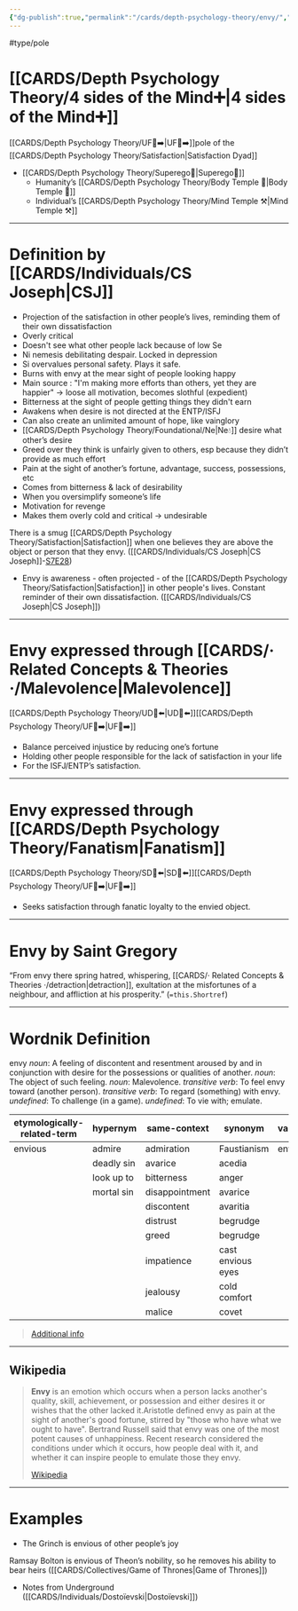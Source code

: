 ```yaml
---
{"dg-publish":true,"permalink":"/cards/depth-psychology-theory/envy/","created":"2023-01-17T21:29:50.558+01:00","updated":"2023-05-08T22:06:52.587+02:00"}
---
```


#type/pole 

# [[CARDS/Depth Psychology Theory/4 sides of the Mind➕\|4 sides of the Mind➕]] 
[[CARDS/Depth Psychology Theory/UF👤➡️\|UF👤➡️]]pole of the [[CARDS/Depth Psychology Theory/Satisfaction\|Satisfaction Dyad]] 
- [[CARDS/Depth Psychology Theory/Superego👹\|Superego👹]] 
	- Humanity’s [[CARDS/Depth Psychology Theory/Body Temple 🌳\|Body Temple 🌳]] 
	- Individual’s [[CARDS/Depth Psychology Theory/Mind Temple ⚒️\|Mind Temple ⚒️]] 
---
# Definition by [[CARDS/Individuals/CS Joseph\|CSJ]] 
- Projection of the satisfaction in other people’s lives, reminding them of their own dissatisfaction 
- Overly critical 
- Doesn't see what other people lack because of low Se 
- Ni nemesis debilitating despair. Locked in depression 
- Si overvalues personal safety. Plays it safe. 
- Burns with envy at the mear sight of people looking happy 
- Main source : "I'm making more efforts than others, yet they are happier" → loose all motivation, becomes slothful (expedient) 
- Bitterness at the sight of people getting things they didn't earn 
- Awakens when desire is not directed at the ENTP/ISFJ 
- Can also create an unlimited amount of hope, like vainglory
- [[CARDS/Depth Psychology Theory/Foundational/Ne\|Ne💧]] desire what other’s desire 
- Greed over they think is unfairly given to others, esp because they didn’t provide as much effort 
- Pain at the sight of another’s fortune, advantage, success, possessions, etc
- Comes from bitterness & lack of desirability 
- When you oversimplify someone’s life 
- Motivation for revenge  
- Makes them overly cold and critical → undesirable 


<div class="transclusion internal-embed is-loaded"><div class="markdown-embed">



There is a smug [[CARDS/Depth Psychology Theory/Satisfaction\|Satisfaction]] when one believes they are above the object or person that they envy. ([[CARDS/Individuals/CS Joseph\|CS Joseph]]-[S7E28](https://offers.csjoseph.life/portal)) 

</div></div>


<div class="transclusion internal-embed is-loaded"><div class="markdown-embed">



- Envy is awareness - often projected - of the [[CARDS/Depth Psychology Theory/Satisfaction\|Satisfaction]] in other people's lives. Constant reminder of their own dissatisfaction. ([[CARDS/Individuals/CS Joseph\|CS Joseph]])  

</div></div>


---
# Envy expressed through [[CARDS/· Related Concepts & Theories ·/Malevolence\|Malevolence]]
[[CARDS/Depth Psychology Theory/UD👤⬅️\|UD👤⬅️]][[CARDS/Depth Psychology Theory/UF👤➡️\|UF👤➡️]]
- Balance perceived injustice by reducing one’s fortune 
- Holding other people responsible for the lack of satisfaction in your life 
- For the ISFJ/ENTP’s satisfaction. 
---
# Envy expressed through [[CARDS/Depth Psychology Theory/Fanatism\|Fanatism]] 
[[CARDS/Depth Psychology Theory/SD🤸⬅️\|SD🤸⬅️]][[CARDS/Depth Psychology Theory/UF👤➡️\|UF👤➡️]]
- Seeks satisfaction through fanatic loyalty to the envied object.

---

<div class="transclusion internal-embed is-loaded"><div class="markdown-embed">



# Envy by Saint Gregory
“From envy there spring hatred, whispering, [[CARDS/· Related Concepts & Theories ·/detraction\|detraction]], exultation at the misfortunes of a neighbour, and affliction at his prosperity.” (`=this.Shortref`)


</div></div>


---
# Wordnik Definition 
envy
*noun*: A feeling of discontent and resentment aroused by and in conjunction with desire for the possessions or qualities of another.
*noun*: The object of such feeling.
*noun*: Malevolence.
*transitive verb*: To feel envy toward (another person).
*transitive verb*: To regard (something) with envy.
*undefined*: To challenge (in a game).
*undefined*: To vie with; emulate.

| etymologically-related-term |hypernym |same-context |synonym |variant |verb-form |
| --- | --- | --- | --- | --- | --- |
| envious | admire | admiration | Faustianism | envied | envied |
|  | deadly sin | avarice | acedia |  | envies |
|  | look up to | bitterness | anger |  | envying |
|  | mortal sin | disappointment | avarice |  |  |
|  |  | discontent | avaritia |  |  |
|  |  | distrust | begrudge |  |  |
|  |  | greed | begrudge |  |  |
|  |  | impatience | cast envious eyes |  |  |
|  |  | jealousy | cold comfort |  |  |
|  |  | malice | covet |  |  |

> [Additional info](https://www.wordnik.com/words/envy)
---
## Wikipedia 
> **Envy** is an emotion which occurs when a person lacks another's quality, skill, achievement, or possession and either desires it or wishes that the other lacked it.Aristotle defined envy as pain at the sight of another's good fortune, stirred by "those who have what we ought to have". Bertrand Russell said that envy was one of the most potent causes of unhappiness. Recent research considered the conditions under which it occurs, how people deal with it, and whether it can inspire people to emulate those they envy.
>
> [Wikipedia](https://en.wikipedia.org/wiki/Envy)
---
# Examples

<div class="transclusion internal-embed is-loaded"><div class="markdown-embed">



- The Grinch is envious of other people’s joy    

</div></div>


<div class="transclusion internal-embed is-loaded"><div class="markdown-embed">



Ramsay Bolton is envious of Theon’s nobility, so he removes his ability to bear heirs ([[CARDS/Collectives/Game of Thrones\|Game of Thrones]]) 

</div></div>
 
- Notes from Underground ([[CARDS/Individuals/Dostoïevski\|Dostoïevski]])
